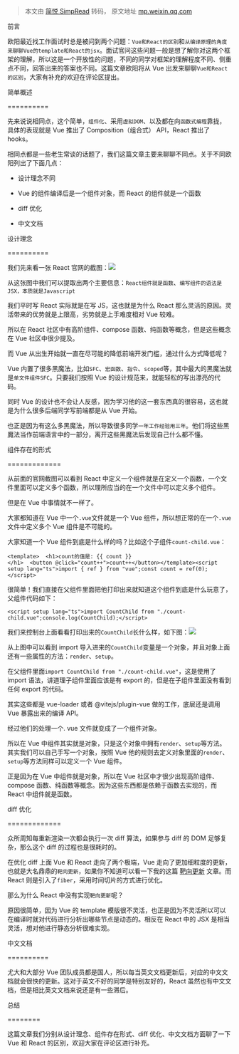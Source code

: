 > 本文由 [简悦 SimpRead](http://ksria.com/simpread/) 转码， 原文地址 [mp.weixin.qq.com](https://mp.weixin.qq.com/s/79w3KPexU2kpOJ0cHv4NoQ)

前言  

欧阳最近找工作面试时总是被问到两个问题：`Vue和React的区别`和`从编译原理的角度来聊聊Vue的template和React的jsx`。面试官问这些问题一般是想了解你对这两个框架的理解，所以这是一个开放性的问题，不同的同学对框架的理解程度不同、侧重点不同，回答出来的答案也不同。这篇文章欧阳将从 Vue 出发来聊聊`Vue和React的区别`，大家有补充的欢迎在评论区提出。

  
简单概述  

==========

先来说说相同点，这个简单，`组件化`、采用`虚拟DOM`、以及都在向`函数式编程`靠拢，具体的表现就是 Vue 推出了 Composition（组合式） API，React 推出了 hooks。

相同点都是一些老生常谈的话题了，我们这篇文章主要来聊聊不同点。关于不同欧阳列出了下面几点：

*   设计理念不同
    
*   Vue 的组件编译后是一个组件对象，而 React 的组件就是一个函数
    
*   diff 优化
    
*   中文文档
    

  
设计理念  

==========

我们先来看一张 React 官网的截图：![](https://mmbiz.qpic.cn/mmbiz_png/8hhrUONQpFsY5mLVGSZThrQbLdLS17To5VdMshk7NTQpTnxGHQiajiaK7WYCCclYRfa6T3lcYNY95C1icoZ95jsiaA/640?wx_fmt=png&from=appmsg)

从这张图中我们可以提取出两个主要信息：`React组件就是函数`、`编写组件的语法是JSX，本质就是Javascript`

我们平时写 React 实际就是在写 JS，这也就是为什么 React 那么灵活的原因。灵活带来的优势就是上限高，劣势就是上手难度相对 Vue 较难。

所以在 React 社区中有高阶组件、compose 函数、纯函数等概念，但是这些概念在 Vue 社区中很少提及。

而 Vue 从出生开始就一直在尽可能的降低前端开发门槛，通过什么方式降低呢？

Vue 内置了很多黑魔法，比如`SFC`、`宏函数`、`指令`、`scoped`等，其中最大的黑魔法就是`单文件组件SFC`。只要我们按照 Vue 的设计规范来，就能轻松的写出漂亮的代码。

同时 Vue 的设计也不会让人反感，因为学习他的这一套东西真的很容易，这也就是为什么很多后端同学写前端都是从 Vue 开始。

也正是因为有这么多黑魔法，所以导致很多同学`一年工作经验用三年`。他们将这些黑魔法当作前端语言中的一部分，离开这些黑魔法后发现自己什么都不懂。

  
组件存在的形式  

=============

从前面的官网截图可以看到 React 中定义一个组件就是在定义一个函数，一个文件里面可以定义多个函数，所以理所应当的在一个文件中可以定义多个组件。

但是在 Vue 中事情就不一样了。

大家都知道在 Vue 中一个`.vue`文件就是一个 Vue 组件，所以想正常的在一个`.vue`文件中定义多个 Vue 组件是不可能的。

大家知道一个 Vue 组件到底是什么样的吗？比如这个子组件`count-child.vue`：

```
<template>  <h1>count的值是: {{ count }}</h1>  <button @click="count++">count++</button></template><script setup lang="ts">import { ref } from "vue";const count = ref(0);</script>
```

很简单！我们直接在父组件里面把他打印出来就知道这个组件到底是什么玩意了，父组件代码如下：

```
<script setup lang="ts">import CountChild from "./count-child.vue";console.log(CountChild);</script>
```

我们来控制台上面看看打印出来的`CountChild`长什么样，如下图：![](https://mmbiz.qpic.cn/mmbiz_png/8hhrUONQpFsY5mLVGSZThrQbLdLS17ToicQMwBRLQuSCzrLl55iabYSrheMjSrDqGGCrmefvMyeUY3I9aibicic4pKw/640?wx_fmt=png&from=appmsg)

从上图中可以看到 import 导入进来的`CountChild`变量是一个对象，并且对象上面还有一些属性的方法：`render`、`setup`。

在父组件里面`import CountChild from "./count-child.vue"`，这是使用了 import 语法，讲道理子组件里面应该是有 export 的，但是在子组件里面没有看到任何 export 的代码。

其实这些都是 vue-loader 或者 @vitejs/plugin-vue 做的工作，底层还是调用 Vue 暴露出来的编译 API。

经过他们的处理一个. vue 文件就变成了一个组件对象。

所以在 Vue 中组件其实就是对象，只是这个对象中拥有`render`、`setup`等方法。其实我们可以自己手写一个对象，按照 Vue 他的规则去定义对象里面的`render`、`setup`等方法同样可以定义一个 Vue 组件。

正是因为在 Vue 中组件就是对象，所以在 Vue 社区中才很少出现高阶组件、compose 函数、纯函数等概念。因为这些东西都是依赖于函数去实现的，而 React 中组件就是函数。

  
diff 优化  

=============

众所周知每重新渲染一次都会执行一次 diff 算法，如果参与 diff 的 DOM 足够复杂，那么这个 diff 的过程也是很耗时的。

在优化 diff 上面 Vue 和 React 走向了两个极端，Vue 走向了更加细粒度的更新，也就是大名鼎鼎的`靶向更新`，如果你不知道可以看一下我的这篇 [靶向更新](https://mp.weixin.qq.com/s?__biz=MzkzMzYzNzMzMQ==&mid=2247484655&idx=1&sn=440135579d26504e1d9af47ddead9e21&scene=21#wechat_redirect) 文章。而 React 则是引入了`fiber`，采用时间切片的方式进行优化。

那么为什么 React 中没有实现`靶向更新`呢？

原因很简单，因为 Vue 的 template 模版很不灵活，也正是因为不灵活所以可以在编译时就对代码进行分析出哪些节点是动态的。相反在 React 中的 JSX 是相当灵活，想对他进行静态分析很难实现。

  
中文文档  

==========

尤大和大部分 Vue 团队成员都是国人，所以每当英文文档更新后，对应的中文文档就会很快的更新。这对于英文不好的同学是特别友好的，React 虽然也有中文文档，但是相比英文文档来说还是有一些滞后。

  
总结  

========

这篇文章我们分别从设计理念、组件存在形式、diff 优化、中文文档方面聊了一下 Vue 和 React 的区别，欢迎大家在评论区进行补充。